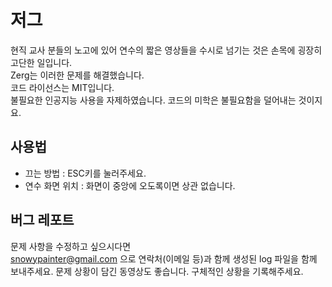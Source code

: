 # 저그
현직 교사 분들의 노고에 있어 연수의 짧은 영상들을 수시로 넘기는 것은 손목에 굉장히 고단한 일입니다.  
Zerg는 이러한 문제를 해결했습니다.  
코드 라이선스는 MIT입니다.  
불필요한 인공지능 사용을 자제하였습니다. 코드의 미학은 불필요함을 덜어내는 것이지요.  
## 사용법
* 끄는 방법 : ESC키를 눌러주세요.
* 연수 화면 위치 : 화면이 중앙에 오도록이면 상관 없습니다.

## 버그 레포트  
문제 사항을 수정하고 싶으시다면  
snowypainter@gmail.com 으로 연락처(이메일 등)과 함께 생성된 log 파일을 함께 보내주세요. 문제 상황이 담긴 동영상도 좋습니다. 구체적인 상황을 기록해주세요.